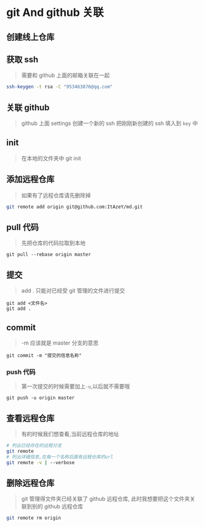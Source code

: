 # git And github 关联

## 创建线上仓库

## 获取 ssh

> 需要和 github 上面的邮箱关联在一起

```bash
ssh-keygen -t rsa -C "953463876@qq.com"
```

## 关联 github

> github 上面 settings 创建一个新的 ssh
> 把刚刚新创建的 ssh 填入到 `key` 中

## init

> 在本地的文件夹中 git init

## 添加远程仓库

> 如果有了远程仓库请先删除掉

```bash
git remote add origin git@github.com:ItAzeY/md.git
```

## pull 代码

> 先把仓库的代码拉取到本地

```git
git pull --rebase origin master
```

## 提交

> add . 只能对已经受 git 管理的文件进行提交

```git
git add <文件名>
git add .
```

## commit

> -m 应该就是 master 分支的意思

```git
git commit -m "提交的信息名称"
```

### push 代码

> 第一次提交的时候需要加上`-u`,以后就不需要哦

```git
git push -u origin master
```

## 查看远程仓库

> 有的时候我们想查看,当前远程仓库的地址

```Bash
# 列出已经存在的远程分支
git remote
# 列出详细信息,在每一个名称后面有远程仓库的url
git remote -v | --verbose
```

## 删除远程仓库

> git 管理得文件夹已经关联了 github 远程仓库,
> 此时我想要把这个文件夹关联到别的 github 远程仓库

```Bash
git remote rm origin
```
